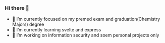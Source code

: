 ### Hi there 👋

- 🔭 I’m currently focused on my premed exam and graduation(Chemistry Majors) degree
- 🌱 I’m currently learning svelte and express
- 👯 I’m working on information security and soem personal projects only
